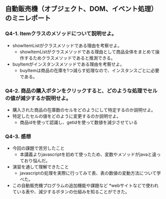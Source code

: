 ## 自動販売機（オブジェクト、DOM、イベント処理）のミニレポート
### Q4-1. Itemクラスのメソッドについて説明せよ。
* showItemListがクラスメソッドである理由を考察せよ。
  * showItemListがクラスメソッドである理由として商品全体をまとめて操作するためクラスメソッドであると推測できる。
* buyItemがインスタンスメソッドである理由を考察せよ。
  * buyItemは商品の在庫を1つ減らす処理なので、インスタンスごとに必要である。
### Q4-2. 商品の購入ボタンをクリックすると、どのような処理でセルの値が減少するか説明せよ。
* 購入された商品の在庫数のセルをどのようにして特定するのか説明せよ。
* 特定したセルの値をどのように変更するのか説明せよ。
  * 商品idを使って認識し、getidを使って数値を減少させている
### Q4-3. 感想
* 今回の課題で苦労したこと
  * 本講義よりjavascriptを初めて使ったため、変数やメソッドがjavaと違っており悩んだ。
* 演習を通して理解できたこと
  * javascriptの処理を実際に行ってみて表、表の数値の変動方法について学べた。
* この自動販売機プログラムの追加機能や課題など
  *webサイトなどで使われている表や、減少するボタンの仕組みを知ることができた。
